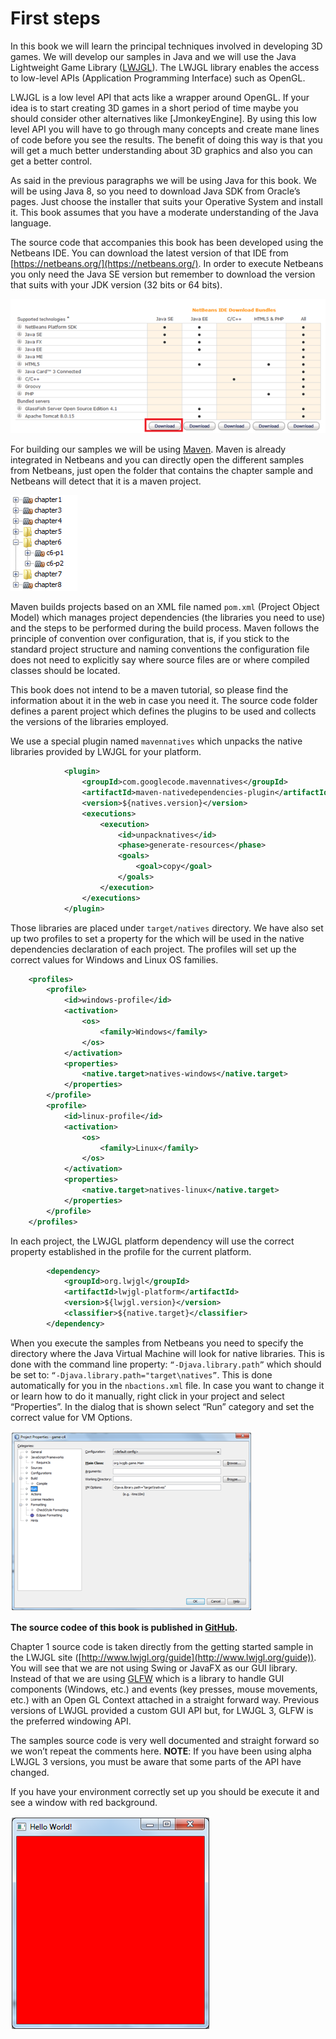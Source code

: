 # First steps

In this book we will learn the principal techniques involved in developing 3D games. We will develop our samples in Java and we will use the Java Lightweight Game Library ([LWJGL](http://www.lwjgl.org/)). The LWJGL library enables the access to low-level APIs (Application Programming Interface) such as OpenGL.

LWJGL is a low level API that acts like a wrapper around OpenGL. If your idea is to start creating 3D games in a short period of time maybe you should consider other alternatives like  [JmonkeyEngine]. By using this low level API you will have to go through many concepts and create mane lines of code before you see the results. The benefit of doing this way is that you will get a much better understanding about 3D graphics and also you can get a better control.

As said in the previous paragraphs we will be using Java for this book. We will be using Java 8, so you need to download Java SDK from Oracle’s pages. Just choose the installer that suits your Operative System and install it. This book assumes that you have a moderate understanding of the Java language.

The source code that accompanies this book has been developed using the Netbeans IDE. You can download the latest version of that IDE from [https://netbeans.org/](https://netbeans.org/). In order to execute Netbeans you only need the Java SE version but remember to download the version that suits with your JDK version (32 bits or 64 bits).

![Netbeans download](netbeans_download.png)
 
For building our samples we will be using [Maven](https://maven.apache.org/). Maven is already integrated in Netbeans and you can directly open the different samples from Netbeans, just open the folder that contains the chapter sample and Netbeans will detect that it is a maven project.

![Maven projects](maven_projecs.png)
 
Maven builds projects based on an XML file named ```pom.xml``` (Project Object Model) which manages project dependencies (the libraries you need to use) and the steps to be performed during the build process. Maven follows the principle of convention over configuration, that is, if you stick to the standard project structure and naming conventions the configuration file does not need to explicitly say where source files are or where compiled classes should be located.

This book does not intend to be a maven tutorial, so please find the information about it in the web in case you need it.  The source code folder defines a parent project which defines the plugins to be used and collects the versions of the libraries employed. 

We use a special plugin named ```mavennatives``` which unpacks the native libraries provided by LWJGL for your platform.

```xml
            <plugin>
                <groupId>com.googlecode.mavennatives</groupId>
                <artifactId>maven-nativedependencies-plugin</artifactId>
                <version>${natives.version}</version>
                <executions>
                    <execution>
                        <id>unpacknatives</id>
                        <phase>generate-resources</phase>
                        <goals>
                            <goal>copy</goal>
                        </goals>
                    </execution>
                </executions>
            </plugin>
```

Those libraries are placed under ```target/natives``` directory. We have also set up two profiles to set a property for the which will be used in the native dependencies declaration of each project. The profiles will set up the correct values for Windows and Linux OS families.

```xml
	<profiles>
		<profile>
			<id>windows-profile</id>
			<activation>
				<os>
					<family>Windows</family>
				</os>
			</activation>
			<properties>
				<native.target>natives-windows</native.target>
			</properties>				
		</profile>
		<profile>
			<id>linux-profile</id>
			<activation>
				<os>
					<family>Linux</family>
				</os>
			</activation>
			<properties>
				<native.target>natives-linux</native.target>
			</properties>				
		</profile>
	</profiles>
```

In each project, the LWJGL platform dependency will use the correct property established in the profile for the current platform.

```xml
        <dependency>
            <groupId>org.lwjgl</groupId>
            <artifactId>lwjgl-platform</artifactId>
            <version>${lwjgl.version}</version>
            <classifier>${native.target}</classifier>
        </dependency>
```

When you execute the samples from Netbeans you need to specify the directory where the Java Virtual Machine will look for native libraries. This is done with the command line property: ```“-Djava.library.path”``` which should be set to: ```“-Djava.library.path="target\natives”```. This is done automatically for you in the ```nbactions.xml``` file. In case you want to change it or learn how to do it manually, right click in your project and select “Properties”. In the dialog that is shown select “Run” category and set the correct value for VM Options.

![VM Settings](vm_settings.png) 

**The source codee of this book is published in [GitHub](https://github.com/lwjglgamedev/lwjglbook).**

Chapter 1 source code is taken directly from the getting started sample in the LWJGL site ([http://www.lwjgl.org/guide](http://www.lwjgl.org/guide)). You will see that we are not using Swing or JavaFX as our GUI library. Instead of that we are using [GLFW](www.glfw.org) which is a library to handle GUI components (Windows, etc.) and events (key presses, mouse movements, etc.) with an Open GL Context attached in a straight forward way. Previous versions of LWJGL provided a custom GUI API but, for LWJGL 3, GLFW is the preferred windowing API.

The samples source code is very well documented and straight forward so we won’t repeat the comments here. **NOTE**: If you have been using alpha LWJGL 3 versions, you must be aware that some parts of the API have changed. 

If you have your environment correctly set up you should be execute it and see a window with red background.

![Hello World](hello_world.png)


